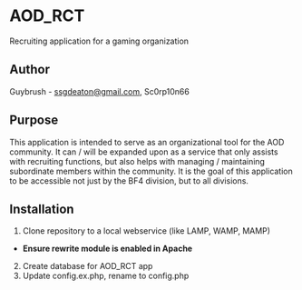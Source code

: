 # AOD_RCT
Recruiting application for a gaming organization

## Author
Guybrush - <ssgdeaton@gmail.com>, Sc0rp10n66

## Purpose
This application is intended to serve as an organizational tool for the AOD community. It can / will be expanded upon as a service that only assists with recruiting functions, but also helps with managing / maintaining subordinate members within the community. It is the goal of this application to be accessible not just by the BF4 division, but to all divisions.


## Installation
1. Clone repository to a local webservice (like LAMP, WAMP, MAMP)
  * **Ensure rewrite module is enabled in Apache**
2. Create database for AOD_RCT app
3. Update config.ex.php, rename to config.php
